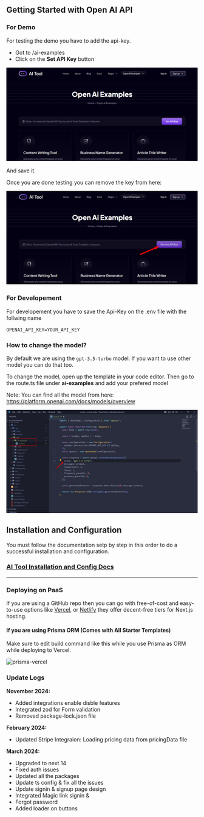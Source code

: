 ## Getting Started with Open AI API

### For Demo

For testing the demo you have to add the api-key.

- Got to /ai-examples
- Click on the **Set API Key** button

![Set Api Key](set-api-key.png)

And save it.

Once you are done testing you can remove the key from here:

![Remove Api Key](remove-api-key.png)

### For Developement

For developement you have to save the Api-Key on the .env file with the follwing name

```
OPENAI_API_KEY=YOUR_API_KEY
```

### How to change the model?

By default we are using the `gpt-3.5-turbo` model.
If you want to use other model you can do that too.

To change the model, open up the template in your code editor.
Then go to the route.ts file under **ai-examples** and add your prefered model

Note: You can find all the model from here: https://platform.openai.com/docs/models/overview

![Change model](change-model.png)

## Installation and Configuration

You must follow the documentation setp by step in this order to do a successful installation and configuration.

### [AI Tool Installation and Config Docs](https://nextjstemplates.com/docs/templates#ai-tool)

---

### Deploying on PaaS

If you are using a GitHub repo then you can go with free-of-cost and easy-to-use options like [Vercel](https://vercel.com/), or [Netlify](https://netlify.com/) they offer decent-free tiers for Next.js hosting.

#### If you are using Prisma ORM (Comes with All Starter Templates)

Make sure to edit build command like this while you use Prisma as ORM while deploying to Vercel.

![prisma-vercel](https://nextjstemplates.com/docs/prisma-vercel.png)

### Update Logs

**November 2024:**
- Added integrations enable disble features
- Integrated zod for Form validation
- Removed package-lock.json file


**February 2024:**
- Updated Stripe Integraion: Loading pricing data from pricingData file


**March 2024:**
- Upgraded to next 14
- Fixed auth issues
- Updated all the packages
- Update ts config & fix all the issues
- Update signin & signup page design
- Integrated Magic link signin &
- Forgot password
- Added loader on buttons